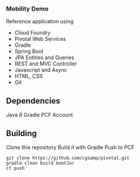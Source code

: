 ### Mobility Demo

Reference application using
* Cloud Foundry
* Pivotal Web Services
* Gradle
* Spring Boot
* JPA Entities and Queries
* REST and MVC Controller
* Javascript and Async
* HTML, CSS
* Git

## Dependencies

Java 8
Gradle
PCF Account

## Building

Clone this repository
Build it with Gradle
Push to PCF

```
git clone https://github.com/cgsamp/pivotal.git
gradle clean build bootJar
cf push
```
